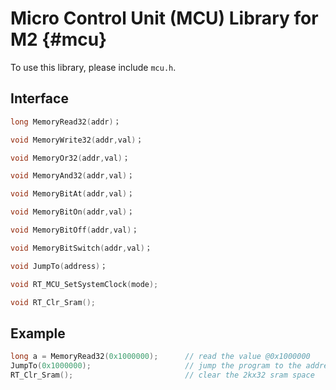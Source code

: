 # Micro Control Unit (MCU) Library for M2  {#mcu}

To use this library, please include `mcu.h`.

## Interface

```C
long MemoryRead32(addr)；

void MemoryWrite32(addr,val)；

void MemoryOr32(addr,val)；

void MemoryAnd32(addr,val)；

void MemoryBitAt(addr,val)；

void MemoryBitOn(addr,val)；

void MemoryBitOff(addr,val)；

void MemoryBitSwitch(addr,val)；

void JumpTo(address)；

void RT_MCU_SetSystemClock(mode);

void RT_Clr_Sram();
```

## Example

```C
long a = MemoryRead32(0x1000000);      // read the value @0x1000000
JumpTo(0x1000000);                     // jump the program to the address 0x1000000
RT_Clr_Sram();                         // clear the 2kx32 sram space
```
